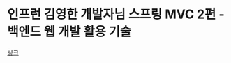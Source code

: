 # 인프런 김영한 개발자님 스프링 MVC 2편 - 백엔드 웹 개발 활용 기술

[링크](https://www.inflearn.com/course/%EC%8A%A4%ED%94%84%EB%A7%81-mvc-2/dashboard)
